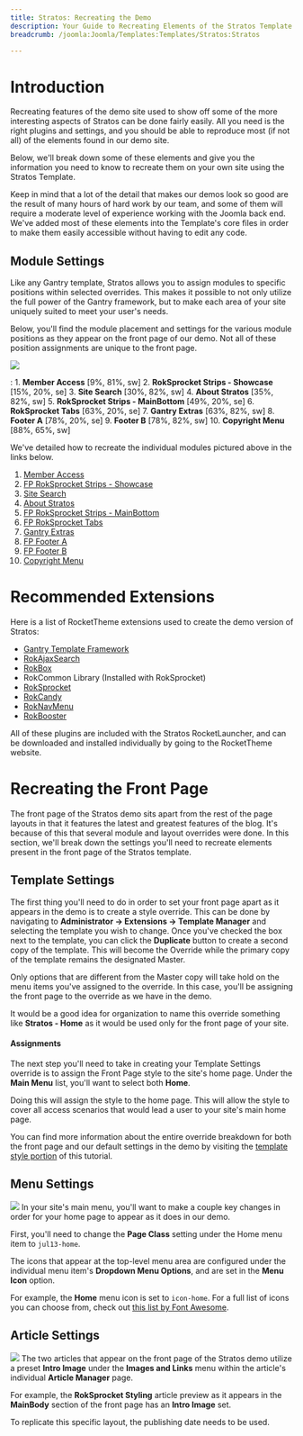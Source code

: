```yaml
---
title: Stratos: Recreating the Demo
description: Your Guide to Recreating Elements of the Stratos Template for Joomla
breadcrumb: /joomla:Joomla/Templates:Templates/Stratos:Stratos

---
```


Introduction
=====
Recreating features of the demo site used to show off some of the more interesting aspects of Stratos can be done fairly easily. All you need is the right plugins and settings, and you should be able to reproduce most (if not all) of the elements found in our demo site. 

Below, we'll break down some of these elements and give you the information you need to know to recreate them on your own site using the Stratos Template.

Keep in mind that a lot of the detail that makes our demos look so good are the result of many hours of hard work by our team, and some of them will require a moderate level of experience working with the Joomla back end. We've added most of these elements into the Template's core files in order to make them easily accessible without having to edit any code.

Module Settings
-----
Like any Gantry template, Stratos allows you to assign modules to specific positions within selected overrides. This makes it possible to not only utilize the full power of the Gantry framework, but to make each area of your site uniquely suited to meet your user's needs.

Below, you'll find the module placement and settings for the various module positions as they appear on the front page of our demo. Not all of these position assignments are unique to the front page.

![][stratos2]

:   1. **Member Access**  [9%, 81%, sw]
    2. **RokSprocket Strips - Showcase**  [15%, 20%, se]
    3. **Site Search**  [30%, 82%, sw]
    4. **About Stratos**  [35%, 82%, sw]
    5. **RokSprocket Strips - MainBottom**  [49%, 20%, se]
    6. **RokSprocket Tabs**  [63%, 20%, se]
    7. **Gantry Extras**  [63%, 82%, sw]
    8. **Footer A**  [78%, 20%, se]
    9. **Footer B**  [78%, 82%, sw]
    10. **Copyright Menu**  [88%, 65%, sw]

We've detailed how to recreate the individual modules pictured above in the links below.

1. [Member Access][module1]
2. [FP RokSprocket Strips - Showcase][module2]
3. [Site Search][module3]
4. [About Stratos][module4]
5. [FP RokSprocket Strips - MainBottom][module5]
6. [FP RokSprocket Tabs][module6]
7. [Gantry Extras][module7]
8. [FP Footer A][module8]
9. [FP Footer B][module9]
10. [Copyright Menu][module10]

Recommended Extensions
=====
Here is a list of RocketTheme extensions used to create the demo version of Stratos:

* [Gantry Template Framework][gantry]
* [RokAjaxSearch][rokajaxsearch]
* [RokBox][rokbox]
* RokCommon Library (Installed with RokSprocket)
* [RokSprocket][roksprocket]
* [RokCandy][rokcandy]
* [RokNavMenu][roknavmenu]
* [RokBooster][rokbooster]

All of these plugins are included with the Stratos RocketLauncher, and can be downloaded and installed individually by going to the RocketTheme website.

Recreating the Front Page
=====
The front page of the Stratos demo sits apart from the rest of the page layouts in that it features the latest and greatest features of the blog. It's because of this that several module and layout overrides were done. In this section, we'll break down the settings you'll need to recreate elements present in the front page of the Stratos template.

Template Settings
-----
The first thing you'll need to do in order to set your front page apart as it appears in the demo is to create a style override. This can be done by navigating to **Administrator -> Extensions -> Template Manager** and selecting the template you wish to change.  Once you've checked the box next to the template, you can click the **Duplicate** button to create a second copy of the template. This will become the Override while the primary copy of the template remains the designated Master.

Only options that are different from the Master copy will take hold on the menu items you've assigned to the override. In this case, you'll be assigning the front page to the override as we have in the demo.

It would be a good idea for organization to name this override something like **Stratos - Home** as it would be used only for the front page of your site.

#### Assignments
The next step you'll need to take in creating your Template Settings override is to assign the Front Page style to the site's home page. Under the **Main Menu** list, you'll want to select both **Home**.

Doing this will assign the style to the home page. This will allow the style to cover all access scenarios that would lead a user to your site's main home page.

You can find more information about the entire override breakdown for both the front page and our default settings in the demo by visiting the [template style portion][demooverride] of this tutorial.

Menu Settings
-----
![][mainmenu]
In your site's main menu, you'll want to make a couple key changes in order for your home page to appear as it does in our demo.

First, you'll need to change the **Page Class** setting under the Home menu item to `jul13-home`.

The icons that appear at the top-level menu area are configured under the individual menu item's **Dropdown Menu Options**, and are set in the **Menu Icon** option.

For example, the **Home** menu icon is set to `icon-home`. For a full list of icons you can choose from, check out [this list by Font Awesome][icons].

Article Settings
-----
![][article]
The two articles that appear on the front page of the Stratos demo utilize a preset **Intro Image** under the **Images and Links** menu within the article's individual **Article Manager** page.

For example, the **RokSprocket Styling** article preview as it appears in the **MainBody** section of the front page has an **Intro Image** set.

To replicate this specific layout, the publishing date needs to be used.

[gantry]: http://gantry-framework.org/download
[rokajaxsearch]: http://www.rockettheme.com/extensions-joomla/rokajaxsearch
[rokbox]: http://www.rockettheme.com/extensions-joomla/rokbox
[roksprocket]: http://www.rockettheme.com/extensions-joomla/roksprocket
[stratos2]: assets/stratos2.jpg
[demooverride]: demo_override.md
[roknavmenu]: http://www.rockettheme.com/extensions-joomla/roknavmenu
[rokbooster]: http://www.rockettheme.com/extensions-joomla/rokbooster
[rokcandy]: http://www.rockettheme.com/extensions-joomla/rokcandy
[module1]: demo_module_1.md
[module2]: demo_module_2.md
[module3]: demo_module_3.md
[module4]: demo_module_4.md
[module5]: demo_module_5.md
[module6]: demo_module_6.md
[module7]: demo_module_7.md
[module8]: demo_module_8.md
[module9]: demo_module_9.md
[module10]: demo_module_10.md
[mainmenu]: assets/menu_1.jpeg
[icons]: http://fortawesome.github.io/Font-Awesome/icons/
[article]: assets/article.jpg